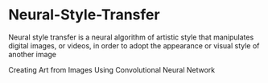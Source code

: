 # Neural-Style-Transfer

Neural style transfer is a neural algorithm of artistic style that manipulates digital images, or videos, in order to adopt the appearance or visual style of another image

Creating Art from Images Using Convolutional Neural Network

